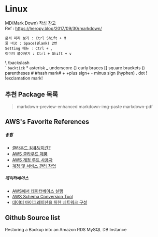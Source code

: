 # Linux

MD(Mark Down) 작성 참고  
Ref : https://heropy.blog/2017/09/30/markdown/

```
문서 미리 보기 : Ctrl Shift + M  
줄 바꿈 : Space(Blank) 2번  
Setting 메뉴 : Ctrl + ,  
이미지 붙여넣기 : Ctrl + Shift + v
```

\ \backslash\
\` `backtick`
\* asterisk
\_ underscore
\{\} curly braces
\[\] square brackets
\(\) parentheses
\# #hash mark#
\+
+plus sign+
\- minus sign (hyphen)
\. dot
\! !exclamation mark!


## 추천 Package 목록
> markdown-preview-enhanced
> markdown-img-paste
> markdown-pdf

## AWS's Favorite References
##### 종합 #####
- [클라우드 컴퓨팅이란?](http://aws.amazon.com/what-is-aws/)
- [AWS 클라우드 제품](https://aws.amazon.com/products/)
- [AWS 계정 루트 사용자](https://docs.aws.amazon.com/IAM/latest/UserGuide/id_root-user.html)
- [계정 및 서비스 관리 작업](https://docs.aws.amazon.com/general/latest/gr/aws_tasks-that-require-root.html)

##### 데이터베이스 #####
- [AWS에서 데이터베이스 실행](http://aws.amazon.com/running_databases/)
- [AWS Schema Conversion Tool](https://docs.aws.amazon.com/SchemaConversionTool/latest/userguide/CHAP_SchemaConversionTool.Installing.html)
- [데이터 마이그레이션을 위한 네트워크 구성](https://docs.aws.amazon.com/ko_kr/dms/latest/userguide/CHAP_ReplicationInstance.VPC.html#CHAP_ReplicationInstance.VPC.Configurations)

## Github Source list
Restoring a Backup into an Amazon RDS MySQL DB Instance
